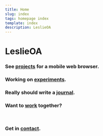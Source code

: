 ```yaml
---
title: Home
slug: index
tags: homepage index
template: index
description: LeslieOA
---
```


<h1>
  <span data-icon="globe" title="Leslie Owusu-Appiah's homepage">LeslieOA</span>&nbsp;
</h1>
<h3>
  See <a href="/projects">projects</a> for a mobile web browser.
</h3>
<h3>
  Working on <span data-icon="development"><a href="/experiments" class="tba">experiments</a>.</span>
</h3>
<h3>
 Really should write a <span data-icon="research"><a href="/journal">journal</a>. </span>
</h3>
<h3>
  Want to <a href="/work">work</a> together?
</h3>
<br />
<h3>
  <span data-icon="peace">Get in <a href="https://twitter.com/LeslieOA">contact</a>.</span>
</h3>

